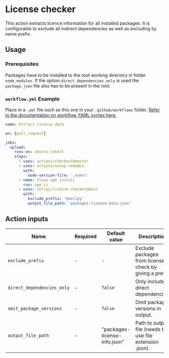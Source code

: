 # License checker

This action extracts licence information for all installed packages. It is configurable to exclude all indirect dependencies as well as excluding by name prefix.

## Usage

### Prerequisites
Packages have to be installed to the root working directory in folder `node_modules`. If the option `direct_dependencies_only` is used the `package.json` file also has to be present in the root.

### `workflow.yml` Example

Place in a `.yml` file such as this one in your `.github/workflows` folder. [Refer to the documentation on workflow YAML syntax here.](https://help.github.com/en/articles/workflow-syntax-for-github-actions)

```yaml
name: Extract license data

on: [pull_request]

jobs:
  upload:
    runs-on: ubuntu-latest
    steps:
      - uses: actions/checkout@master
      - uses: actions/setup-node@v3
        with:
          node-version-file: '.nvmrc'
      - name: Clean npm install
        run: npm ci
      - uses: sellpy/license-checker@main
        with:
          exclude_prefix: '@sellpy'
          output_file_path: 'packages-license-data.json'
```
## Action inputs

| Name                       | Required | Default value                | Description |
|----------------------------|----------|------------------------------|-------------|
| `exclude_prefix`           | -        | -                            | Exclude packages from license check by giving a prefix. |
| `direct_dependencies_only` | -        | `false`                      | Only include direct dependencies. |
| `omit_package_versions`    | -        | `false`                      | Omit package versions in output. |
| `output_file_path`         | -        | "packages-license-info.json" | Path to output file (needs to use file extension .json). |
